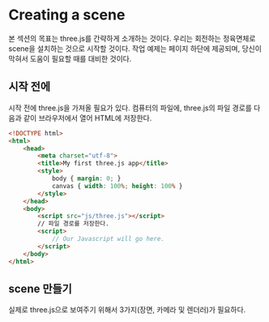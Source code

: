 # Creating a scene

 본 섹션의 목표는 three.js를 간략하게 소개하는 것이다. 우리는 회전하는 정육면체로 scene을 설치하는 것으로 시작할 것이다. 작업 예제는 페이지 하단에 제공되며, 당신이 막혀서 도움이 필요할 때를 대비한 것이다.

## 시작 전에

 시작 전에 three.js을 가져올 필요가 있다. 컴퓨터의 파일에, three.js의 파일 경로를 다음과 같이  브라우저에서 열어 HTML에 저장한다. 

```html
<!DOCTYPE html>
<html>
	<head>
		<meta charset="utf-8">
		<title>My first three.js app</title>
		<style>
			body { margin: 0; }
			canvas { width: 100%; height: 100% }
		</style>
	</head>
	<body>
		<script src="js/three.js"></script>
        // 파일 경로를 저장한다.
		<script>
			// Our Javascript will go here.
		</script>
	</body>
</html>
```

 ## scene 만들기

실제로 three.js으로 보여주기 위해서  3가지(장면, 카메라 및 렌더러)가 필요하다. 

```